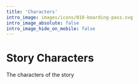 ```yaml
---
title: 'Characters'
intro_image: images/icons/010-boarding-pass.svg
intro_image_absolute: false
intro_image_hide_on_mobile: false
---
```


# Story Characters

The characters of the story
